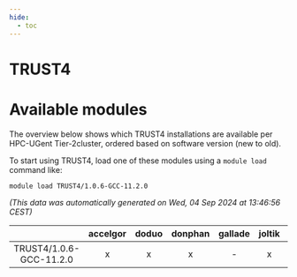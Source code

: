 ```yaml
---
hide:
  - toc
---
```


TRUST4
======

# Available modules


The overview below shows which TRUST4 installations are available per HPC-UGent Tier-2cluster, ordered based on software version (new to old).

To start using TRUST4, load one of these modules using a `module load` command like:

```shell
module load TRUST4/1.0.6-GCC-11.2.0
```

*(This data was automatically generated on Wed, 04 Sep 2024 at 13:46:56 CEST)*  

| |accelgor|doduo|donphan|gallade|joltik|shinx|skitty|
| :---: | :---: | :---: | :---: | :---: | :---: | :---: | :---: |
|TRUST4/1.0.6-GCC-11.2.0|x|x|x|-|x|-|x|
